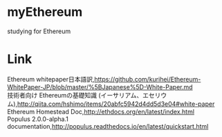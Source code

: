 # myEthereum
studying for Ethereum

# Link
Ethereum whitepaper日本語訳,https://github.com/kurihei/Ethereum-WhitePaper-JP/blob/master/%5BJapanese%5D-White-Paper.md  
技術者向け Ethereumの基礎知識 (イーサリアム、エセリウム),http://qiita.com/hshimo/items/20abfc5942d4dd5d3e04#white-paper  
Ethereum Homestead Doc,http://ethdocs.org/en/latest/index.html  
Populus 2.0.0-alpha.1 documentation,http://populus.readthedocs.io/en/latest/quickstart.html  
